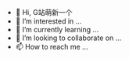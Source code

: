 - 👋 Hi, G站萌新一个
- 👀 I’m interested in ...
- 🌱 I’m currently learning ...
- 💞️ I’m looking to collaborate on ...
- 📫 How to reach me ...

<!---
python-From-entry-to-jail/python-From-entry-to-jail is a ✨ special ✨ repository because its `README.md` (this file) appears on your GitHub profile.
You can click the Preview link to take a look at your changes.
--->
